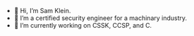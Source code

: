 - 👋 Hi, I’m Sam Klein.
- 👀 I’m a certified security engineer for a machinary industry.
- 🌱 I’m currently working on CSSK, CCSP, and C.

<!---
s-klein/s-klein is a ✨ special ✨ repository because its `README.md` (this file) appears on your GitHub profile.
You can click the Preview link to take a look at your changes.
--->
